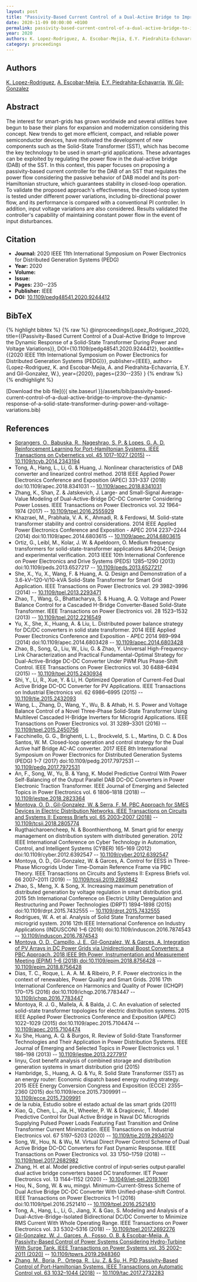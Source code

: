 ```yaml
---
layout: post
title: "Passivity-Based Current Control of a Dual-Active Bridge to Improve the Dynamic Response of a Solid-State Transformer During Power and Voltage Variations"
date: 2020-11-09 00:00:00 +0100
permalink: passivity-based-current-control-of-a-dual-active-bridge-to-improve-the-dynamic-response-of-a-solid-state-transformer-during-power-and-voltage-variations
year: 2020
authors: K. Lopez-Rodriguez, A. Escobar-Mejia, E.Y. Piedrahita-Echavarria, W. Gil-Gonzalez
category: proceedings
---
```

 
## Authors
[K. Lopez-Rodriguez](authors/k-lopez-rodriguez), [A. Escobar-Mejia](authors/andres-escobar-mejia), [E.Y. Piedrahita-Echavarria](authors/e-y-piedrahita-echavarria), [W. Gil-Gonzalez](authors/walter-julian-gil-gonzalez)
 
## Abstract
The interest for smart-grids has grown worldwide and several utilities have begun to base their plans for expansion and modernization considering this concept. New trends to get more efficient, compact, and reliable power semiconductor devices, have motivated the development of new components such as the Solid-State Transformer (SST), which has become the key technology to be used in smart-grid applications. These advantages can be exploited by regulating the power flow in the dual-active bridge (DAB) of the SST. In this context, this paper focuses on proposing a passivity-based current controller for the DAB of an SST that regulates the power flow considering the passive behavior of DAB model and its port-Hamiltonian structure, which guarantees stability in closed-loop operation. To validate the proposed approach's effectiveness, the closed-loop system is tested under different power variations, including bi-directional power flow, and its performance is compared with a conventional PI controller. In addition, input voltage variations are also considered. Results validated the controller's capability of maintaining constant power flow in the event of input disturbances.
 
## Citation
- **Journal:** 2020 IEEE 11th International Symposium on Power Electronics for Distributed Generation Systems (PEDG)
- **Year:** 2020
- **Volume:** 
- **Issue:** 
- **Pages:** 230--235
- **Publisher:** IEEE
- **DOI:** [10.1109/pedg48541.2020.9244412](https://doi.org/10.1109/pedg48541.2020.9244412)
 
## BibTeX
{% highlight bibtex %}
{% raw %}
@inproceedings{Lopez_Rodriguez_2020,
  title={{Passivity-Based Current Control of a Dual-Active Bridge to Improve the Dynamic Response of a Solid-State Transformer During Power and Voltage Variations}},
  DOI={10.1109/pedg48541.2020.9244412},
  booktitle={{2020 IEEE 11th International Symposium on Power Electronics for Distributed Generation Systems (PEDG)}},
  publisher={IEEE},
  author={Lopez-Rodriguez, K. and Escobar-Mejia, A. and Piedrahita-Echavarria, E.Y. and Gil-Gonzalez, W.},
  year={2020},
  pages={230--235}
}
{% endraw %}
{% endhighlight %}
 
[Download the bib file]({{ site.baseurl }}/assets/bib/passivity-based-current-control-of-a-dual-active-bridge-to-improve-the-dynamic-response-of-a-solid-state-transformer-during-power-and-voltage-variations.bib)
 
## References
- [Sprangers, O., Babuska, R., Nageshrao, S. P. & Lopes, G. A. D. Reinforcement Learning for Port-Hamiltonian Systems. IEEE Transactions on Cybernetics vol. 45 1017–1027 (2015)](reinforcement-learning-for-port-hamiltonian-systems) -- [10.1109/tcyb.2014.2343194](https://doi.org/10.1109/tcyb.2014.2343194)
- Tong, A., Hang, L., Li, G. & Huang, J. Nonlinear characteristics of DAB converter and linearized control method. 2018 IEEE Applied Power Electronics Conference and Exposition (APEC) 331–337 (2018) doi:10.1109/apec.2018.8341031 -- [10.1109/apec.2018.8341031](https://doi.org/10.1109/apec.2018.8341031)
- Zhang, K., Shan, Z. & Jatskevich, J. Large- and Small-Signal Average-Value Modeling of Dual-Active-Bridge DC–DC Converter Considering Power Losses. IEEE Transactions on Power Electronics vol. 32 1964–1974 (2017) -- [10.1109/tpel.2016.2555929](https://doi.org/10.1109/tpel.2016.2555929)
- Khazraei, M., Prabhala, V. A. K., Ahmadi, R. & Ferdowsi, M. Solid-state transformer stability and control considerations. 2014 IEEE Applied Power Electronics Conference and Exposition - APEC 2014 2237–2244 (2014) doi:10.1109/apec.2014.6803615 -- [10.1109/apec.2014.6803615](https://doi.org/10.1109/apec.2014.6803615)
- Ortiz, G., Leibl, M., Kolar, J. W. & Apeldoorn, O. Medium frequency transformers for solid-state-transformer applications &amp;#x2014; Design and experimental verification. 2013 IEEE 10th International Conference on Power Electronics and Drive Systems (PEDS) 1285–1290 (2013) doi:10.1109/peds.2013.6527217 -- [10.1109/peds.2013.6527217](https://doi.org/10.1109/peds.2013.6527217)
- She, X., Yu, X., Wang, F. & Huang, A. Q. Design and Demonstration of a 3.6-kV–120-V/10-kVA Solid-State Transformer for Smart Grid Application. IEEE Transactions on Power Electronics vol. 29 3982–3996 (2014) -- [10.1109/tpel.2013.2293471](https://doi.org/10.1109/tpel.2013.2293471)
- Zhao, T., Wang, G., Bhattacharya, S. & Huang, A. Q. Voltage and Power Balance Control for a Cascaded H-Bridge Converter-Based Solid-State Transformer. IEEE Transactions on Power Electronics vol. 28 1523–1532 (2013) -- [10.1109/tpel.2012.2216549](https://doi.org/10.1109/tpel.2012.2216549)
- Yu, X., She, X., Huang, A. & Liu, L. Distributed power balance strategy for DC/DC converters in solid state transformer. 2014 IEEE Applied Power Electronics Conference and Exposition - APEC 2014 989–994 (2014) doi:10.1109/apec.2014.6803428 -- [10.1109/apec.2014.6803428](https://doi.org/10.1109/apec.2014.6803428)
- Zhao, B., Song, Q., Liu, W., Liu, G. & Zhao, Y. Universal High-Frequency-Link Characterization and Practical Fundamental-Optimal Strategy for Dual-Active-Bridge DC-DC Converter Under PWM Plus Phase-Shift Control. IEEE Transactions on Power Electronics vol. 30 6488–6494 (2015) -- [10.1109/tpel.2015.2430934](https://doi.org/10.1109/tpel.2015.2430934)
- Shi, Y., Li, R., Xue, Y. & Li, H. Optimized Operation of Current-Fed Dual Active Bridge DC–DC Converter for PV Applications. IEEE Transactions on Industrial Electronics vol. 62 6986–6995 (2015) -- [10.1109/tie.2015.2432093](https://doi.org/10.1109/tie.2015.2432093)
- Wang, L., Zhang, D., Wang, Y., Wu, B. & Athab, H. S. Power and Voltage Balance Control of a Novel Three-Phase Solid-State Transformer Using Multilevel Cascaded H-Bridge Inverters for Microgrid Applications. IEEE Transactions on Power Electronics vol. 31 3289–3301 (2016) -- [10.1109/tpel.2015.2450756](https://doi.org/10.1109/tpel.2015.2450756)
- Facchinello, G. G., Brighenti, L. L., Brockveld, S. L., Martins, D. C. & Dos Santos, W. M. Closed-loop operation and control strategy for the Dual Active half Bridge AC-AC converter. 2017 IEEE 8th International Symposium on Power Electronics for Distributed Generation Systems (PEDG) 1–7 (2017) doi:10.1109/pedg.2017.7972531 -- [10.1109/pedg.2017.7972531](https://doi.org/10.1109/pedg.2017.7972531)
- An, F., Song, W., Yu, B. & Yang, K. Model Predictive Control With Power Self-Balancing of the Output Parallel DAB DC–DC Converters in Power Electronic Traction Transformer. IEEE Journal of Emerging and Selected Topics in Power Electronics vol. 6 1806–1818 (2018) -- [10.1109/jestpe.2018.2823364](https://doi.org/10.1109/jestpe.2018.2823364)
- [Montoya, O. D., Gil-Gonzalez, W. & Serra, F. M. PBC Approach for SMES Devices in Electric Distribution Networks. IEEE Transactions on Circuits and Systems II: Express Briefs vol. 65 2003–2007 (2018)](pbc-approach-for-smes-devices-in-electric-distribution-networks) -- [10.1109/tcsii.2018.2805774](https://doi.org/10.1109/tcsii.2018.2805774)
- Rugthaicharoencheep, N. & Boonthienthong, M. Smart grid for energy management on distribution system with distributed generation. 2012 IEEE International Conference on Cyber Technology in Automation, Control, and Intelligent Systems (CYBER) 165–169 (2012) doi:10.1109/cyber.2012.6392547 -- [10.1109/cyber.2012.6392547](https://doi.org/10.1109/cyber.2012.6392547)
- Montoya, O. D., Gil-Gonzalez, W. & Garces, A. Control for EESS in Three-Phase Microgrids Under Time-Domain Reference Frame via PBC Theory. IEEE Transactions on Circuits and Systems II: Express Briefs vol. 66 2007–2011 (2019) -- [10.1109/tcsii.2019.2893842](https://doi.org/10.1109/tcsii.2019.2893842)
- Zhao, S., Meng, X. & Song, X. Increasing maximum penetration of distributed generation by voltage regulation in smart distribution grid. 2015 5th International Conference on Electric Utility Deregulation and Restructuring and Power Technologies (DRPT) 1894–1898 (2015) doi:10.1109/drpt.2015.7432555 -- [10.1109/drpt.2015.7432555](https://doi.org/10.1109/drpt.2015.7432555)
- Rodrigues, W. A. et al. Analysis of Solid State Transformer based microgrid system. 2016 12th IEEE International Conference on Industry Applications (INDUSCON) 1–6 (2016) doi:10.1109/induscon.2016.7874543 -- [10.1109/induscon.2016.7874543](https://doi.org/10.1109/induscon.2016.7874543)
- [Montoya, O. D., Campillo, J. E., Gil-Gonzalez, W. & Garces, A. Integration of PV Arrays in DC Power Grids via Unidirectional Boost Converters: a PBC Approach. 2018 IEEE 9th Power, Instrumentation and Measurement Meeting (EPIM) 1–6 (2018) doi:10.1109/epim.2018.8756428](integration-of-pv-arrays-in-dc-power-grids-via-unidirectional-boost-converters-a-pbc-approach) -- [10.1109/epim.2018.8756428](https://doi.org/10.1109/epim.2018.8756428)
- Dias, T. C., Roque, L. A. A. M. & Ribeiro, P. F. Power electronics in the context of renewables, Power Quality and Smart Grids. 2016 17th International Conference on Harmonics and Quality of Power (ICHQP) 170–175 (2016) doi:10.1109/ichqp.2016.7783447 -- [10.1109/ichqp.2016.7783447](https://doi.org/10.1109/ichqp.2016.7783447)
- Montoya, R. J. G., Mallela, A. & Balda, J. C. An evaluation of selected solid-state transformer topologies for electric distribution systems. 2015 IEEE Applied Power Electronics Conference and Exposition (APEC) 1022–1029 (2015) doi:10.1109/apec.2015.7104474 -- [10.1109/apec.2015.7104474](https://doi.org/10.1109/apec.2015.7104474)
- Xu She, Huang, A. Q. & Burgos, R. Review of Solid-State Transformer Technologies and Their Application in Power Distribution Systems. IEEE Journal of Emerging and Selected Topics in Power Electronics vol. 1 186–198 (2013) -- [10.1109/jestpe.2013.2277917](https://doi.org/10.1109/jestpe.2013.2277917)
- linyu, Cost benefit analysis of combined storage and distribution generation systems in smart distribution grid (2015)
- Hambridge, S., Huang, A. Q. & Yu, R. Solid State Transformer (SST) as an energy router: Economic dispatch based energy routing strategy. 2015 IEEE Energy Conversion Congress and Exposition (ECCE) 2355–2360 (2015) doi:10.1109/ecce.2015.7309991 -- [10.1109/ecce.2015.7309991](https://doi.org/10.1109/ecce.2015.7309991)
- de la rubia, Estudio sobre el estado actual de las smart grids (2011)
- Xiao, Q., Chen, L., Jia, H., Wheeler, P. W. & Dragicevic, T. Model Predictive Control for Dual Active Bridge in Naval DC Microgrids Supplying Pulsed Power Loads Featuring Fast Transition and Online Transformer Current Minimization. IEEE Transactions on Industrial Electronics vol. 67 5197–5203 (2020) -- [10.1109/tie.2019.2934070](https://doi.org/10.1109/tie.2019.2934070)
- Song, W., Hou, N. & Wu, M. Virtual Direct Power Control Scheme of Dual Active Bridge DC–DC Converters for Fast Dynamic Response. IEEE Transactions on Power Electronics vol. 33 1750–1759 (2018) -- [10.1109/tpel.2017.2682982](https://doi.org/10.1109/tpel.2017.2682982)
- Zhang, H. et al. Model predictive control of input‐series output‐parallel dual active bridge converters based DC transformer. IET Power Electronics vol. 13 1144–1152 (2020) -- [10.1049/iet-pel.2019.1061](https://doi.org/10.1049/iet-pel.2019.1061)
- Hou, N., Song, W. & wu,  mingyi. Minimum-Current-Stress Scheme of Dual Active Bridge DC-DC Converter With Unified-phase-shift Control. IEEE Transactions on Power Electronics 1–1 (2016) doi:10.1109/tpel.2016.2521410 -- [10.1109/tpel.2016.2521410](https://doi.org/10.1109/tpel.2016.2521410)
- Tong, A., Hang, L., Li, G., Jiang, X. & Gao, S. Modeling and Analysis of a Dual-Active-Bridge-Isolated Bidirectional DC/DC Converter to Minimize RMS Current With Whole Operating Range. IEEE Transactions on Power Electronics vol. 33 5302–5316 (2018) -- [10.1109/tpel.2017.2692276](https://doi.org/10.1109/tpel.2017.2692276)
- [Gil-Gonzalez, W. J., Garces, A., Fosso, O. B. & Escobar-Mejia, A. Passivity-Based Control of Power Systems Considering Hydro-Turbine With Surge Tank. IEEE Transactions on Power Systems vol. 35 2002–2011 (2020)](passivity-based-control-of-power-systems-considering-hydro-turbine-with-surge-tank) -- [10.1109/tpwrs.2019.2948360](https://doi.org/10.1109/tpwrs.2019.2948360)
- [Zhang, M., Borja, P., Ortega, R., Liu, Z. & Su, H. PID Passivity-Based Control of Port-Hamiltonian Systems. IEEE Transactions on Automatic Control vol. 63 1032–1044 (2018)](pid-passivity-based-control-of-port-hamiltonian-systems) -- [10.1109/tac.2017.2732283](https://doi.org/10.1109/tac.2017.2732283)

